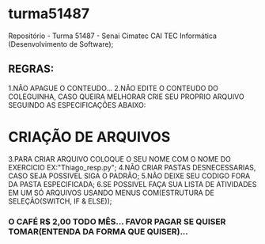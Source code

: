 # turma51487
Repositório - Turma 51487 - Senai Cimatec CAI TEC Informática (Desenvolvimento de Software);

## REGRAS:
1.NÃO APAGUE O CONTEUDO...
2.NÃO EDITE O CONTEUDO DO COLEGUINHA, CASO QUEIRA MELHORAR CRIE SEU PROPRIO ARQUIVO SEGUINDO AS ESPECIFICAÇÕES ABAIXO:

   # CRIAÇÃO DE ARQUIVOS
3.PARA CRIAR ARQUIVO COLOQUE O SEU NOME COM O NOME DO EXERCICIO EX:"Thiago_resp.py";
4.NÃO CRIAR PASTAS DESNECESSARIAS, CASO SEJA POSSIVEL SIGA O PADRÃO;
5.NÃO DEIXE SEU CODIGO FORA DA PASTA ESPECIFICADA;
6.SE POSSIVEL FAÇA SUA LISTA DE ATIVIDADES EM UM SÓ ARQUIVOS USANDO MENUS COM(ESTRUTURA DE SELEÇÃO(SWITCH, IF & ELSE));



### O CAFÉ R$ 2,00 TODO MÊS... FAVOR PAGAR SE QUISER TOMAR(ENTENDA DA FORMA QUE QUISER)...


